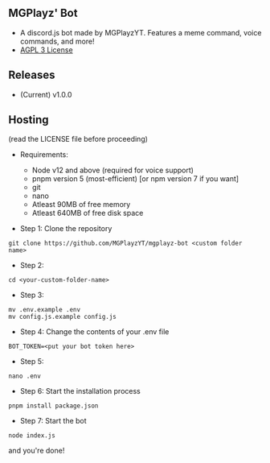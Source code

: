 ## MGPlayz' Bot
* A discord.js bot made by MGPlayzYT. Features a meme command, voice commands, and more!
* [AGPL 3 License](https://raw.githubusercontent.com/MGPlayzYT/mgplayz-bot/main/LICENSE)

## Releases
* (Current) v1.0.0

## Hosting
(read the LICENSE file before proceeding)
* Requirements:
  * Node v12 and above (required for voice support)
  * pnpm version 5 (most-efficient) [or npm version 7 if you want]
  * git
  * nano
  * Atleast 90MB of free memory
  * Atleast 640MB of free disk space
  
* Step 1: Clone the repository
```
git clone https://github.com/MGPlayzYT/mgplayz-bot <custom folder name>
```
* Step 2: 
```
cd <your-custom-folder-name>
```
* Step 3:
```
mv .env.example .env
mv config.js.example config.js
```
* Step 4: Change the contents of your .env file
```
BOT_TOKEN=<put your bot token here>
```
* Step 5: 
```
nano .env
```
* Step 6: Start the installation process
```
pnpm install package.json
```
* Step 7: Start the bot
```
node index.js
```
and you're done!
